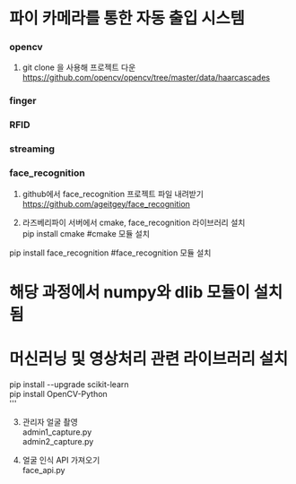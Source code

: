 # 파이 카메라를 통한 자동 출입 시스템

### opencv
1. git clone 을 사용해 프로젝트 다운  
https://github.com/opencv/opencv/tree/master/data/haarcascades

### finger

### RFID

### streaming

### face_recognition
1. github에서 face_recognition 프로젝트 파일 내려받기   
https://github.com/ageitgey/face_recognition
   
2. 라즈베리파이 서버에서 cmake, face_recognition 라이브러리 설치   
pip install cmake #cmake 모듈 설치   
   
pip install face_recognition #face_recognition 모듈 설치   
# 해당 과정에서 numpy와 dlib 모듈이 설치됨   
   
# 머신러닝 및 영상처리 관련 라이브러리 설치   
pip install --upgrade scikit-learn   
pip install OpenCV-Python   
'''
   
3. 관리자 얼굴 촬영   
admin1_capture.py   
admin2_capture.py   
   
4. 얼굴 인식 API 가져오기   
face_api.py   
   
